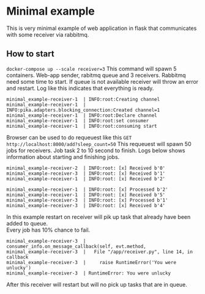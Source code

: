 # Minimal example 

This is very minimal example of web application in flask that communicates with some receiver via rabbitmq.


## How to start

`docker-compose up --scale receiver=3`
This command will spawn 5 containers. Web-app sender, rabitmq queue and 3 receivers. 
Rabbitmq need some time to start.
If queue is not available receiver will throw an error and restart.
Log like this indicates that everything is ready.
```log
minimal_example-receiver-1  | INFO:root:Creating channel
minimal_example-receiver-1  | INFO:pika.adapters.blocking_connection:Created channel=1
minimal_example-receiver-1  | INFO:root:Declare channel
minimal_example-receiver-1  | INFO:root:set consumer
minimal_example-receiver-1  | INFO:root:consuming start
```

Browser can be used to do requeuest like this
`GET http://localhost:8000/add?sleep_count=50`
This requeuest will spawn 50 jobs for receivers. 
Job task 2 to 10 second to finish. 
Logs below shows information about starting and finishing jobs.

```log
minimal_example-receiver-2  | INFO:root: [x] Received b'0'
minimal_example-receiver-3  | INFO:root: [x] Received b'1'
minimal_example-receiver-1  | INFO:root: [x] Received b'2'
```

```log
minimal_example-receiver-1  | INFO:root: [x] Processed b'2'
minimal_example-receiver-1  | INFO:root: [x] Received b'5'
minimal_example-receiver-3  | INFO:root: [x] Processed b'1'
minimal_example-receiver-3  | INFO:root: [x] Received b'4'
```

In this example restart on receiver will pik up task that already have been added to queue.  
Every job has 10% chance to fail. 
```log
minimal_example-receiver-3  |     consumer_info.on_message_callback(self, evt.method,
minimal_example-receiver-3  |   File "/app/receiver.py", line 14, in callback
minimal_example-receiver-3  |     raise RuntimeError('You were unlucky')
minimal_example-receiver-3  | RuntimeError: You were unlucky
```
After this receiver will restart but will no pick up tasks that are in queue. 



